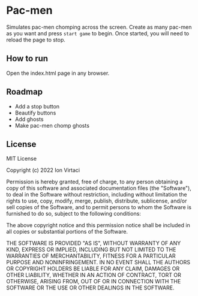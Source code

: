 # Pac-men

Simulates pac-men chomping across the screen. Create as many pac-men as you want and press `start game` to begin. Once started, you will need to reload the page to stop.

## How to run
Open the index.html page in any browser.

## Roadmap
- Add a stop button
- Beautify buttons
- Add ghosts
- Make pac-men chomp ghosts

## License
MIT License

Copyright (c) 2022 Ion Virtaci

Permission is hereby granted, free of charge, to any person obtaining a copy
of this software and associated documentation files (the "Software"), to deal
in the Software without restriction, including without limitation the rights
to use, copy, modify, merge, publish, distribute, sublicense, and/or sell
copies of the Software, and to permit persons to whom the Software is
furnished to do so, subject to the following conditions:

The above copyright notice and this permission notice shall be included in all
copies or substantial portions of the Software.

THE SOFTWARE IS PROVIDED "AS IS", WITHOUT WARRANTY OF ANY KIND, EXPRESS OR
IMPLIED, INCLUDING BUT NOT LIMITED TO THE WARRANTIES OF MERCHANTABILITY,
FITNESS FOR A PARTICULAR PURPOSE AND NONINFRINGEMENT. IN NO EVENT SHALL THE
AUTHORS OR COPYRIGHT HOLDERS BE LIABLE FOR ANY CLAIM, DAMAGES OR OTHER
LIABILITY, WHETHER IN AN ACTION OF CONTRACT, TORT OR OTHERWISE, ARISING FROM,
OUT OF OR IN CONNECTION WITH THE SOFTWARE OR THE USE OR OTHER DEALINGS IN THE
SOFTWARE.
